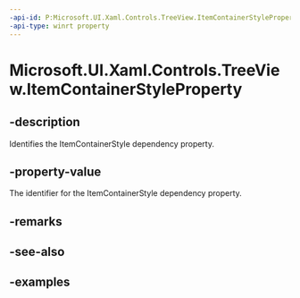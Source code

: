 ```yaml
---
-api-id: P:Microsoft.UI.Xaml.Controls.TreeView.ItemContainerStyleProperty
-api-type: winrt property
---
```


<!-- Property syntax.
public DependencyProperty ItemContainerStyleProperty { get; }
-->

# Microsoft.UI.Xaml.Controls.TreeView.ItemContainerStyleProperty

## -description

Identifies the ItemContainerStyle dependency property.

## -property-value

The identifier for the ItemContainerStyle dependency property.

## -remarks

## -see-also

## -examples

